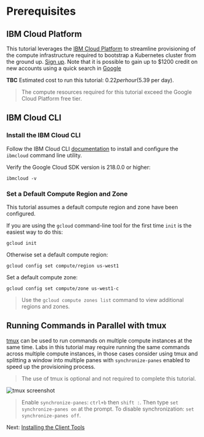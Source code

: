 # Prerequisites

## IBM Cloud Platform

This tutorial leverages the [IBM Cloud Platform](https://cloud.ibm.com/) to streamline provisioning of the compute infrastructure required to bootstrap a Kubernetes cluster from the ground up. [Sign up](https://cloud.ibm.com). Note that it is possible to gain up to $1200 credit on new accounts using a quick search in [Google](https://www.google.com/search?q=ibm+cloud+free+credit)

**TBC** Estimated cost to run this tutorial: $0.22 per hour ($5.39 per day).

> The compute resources required for this tutorial exceed the Google Cloud Platform free tier.

## IBM Cloud CLI

### Install the IBM Cloud CLI

Follow the IBM Cloud CLI [documentation](https://console.bluemix.net/docs/cli/reference/ibmcloud/download_cli.html) to install and configure the `ibmcloud` command line utility.

Verify the Google Cloud SDK version is 218.0.0 or higher:

```
ibmcloud -v
```

### Set a Default Compute Region and Zone

This tutorial assumes a default compute region and zone have been configured.

If you are using the `gcloud` command-line tool for the first time `init` is the easiest way to do this:

```
gcloud init
```

Otherwise set a default compute region:

```
gcloud config set compute/region us-west1
```

Set a default compute zone:

```
gcloud config set compute/zone us-west1-c
```

> Use the `gcloud compute zones list` command to view additional regions and zones.

## Running Commands in Parallel with tmux

[tmux](https://github.com/tmux/tmux/wiki) can be used to run commands on multiple compute instances at the same time. Labs in this tutorial may require running the same commands across multiple compute instances, in those cases consider using tmux and splitting a window into multiple panes with `synchronize-panes` enabled to speed up the provisioning process.

> The use of tmux is optional and not required to complete this tutorial.

![tmux screenshot](images/tmux-screenshot.png)

> Enable `synchronize-panes`: `ctrl+b` then `shift :`. Then type `set synchronize-panes on` at the prompt. To disable synchronization: `set synchronize-panes off`.

Next: [Installing the Client Tools](02-client-tools.md)
